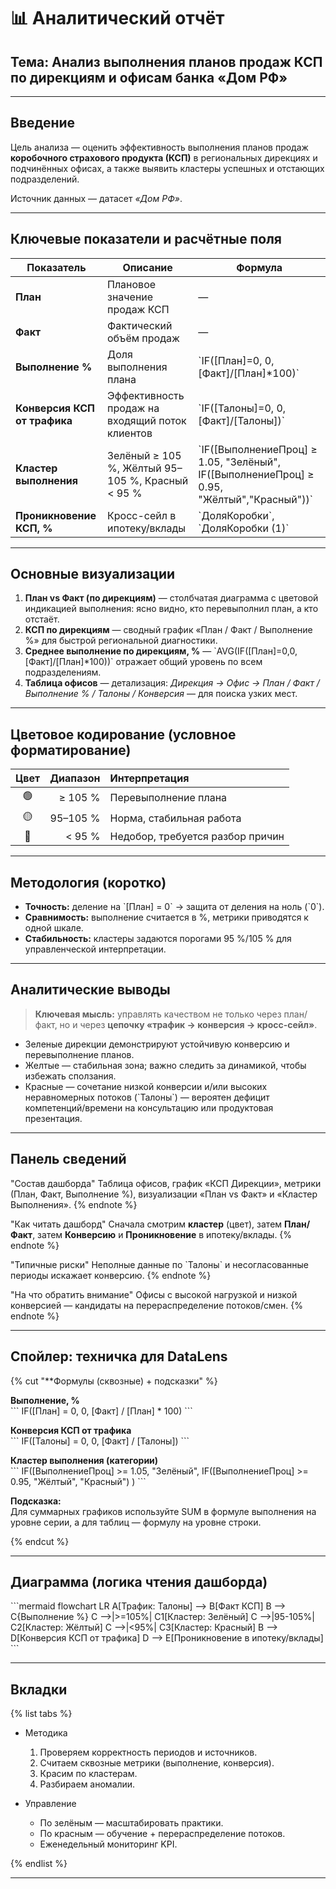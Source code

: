 # 📊 Аналитический отчёт
## Тема: Анализ выполнения планов продаж КСП по дирекциям и офисам банка «Дом РФ»

***

## Введение

Цель анализа — оценить эффективность выполнения планов продаж **коробочного страхового продукта (КСП)** в региональных дирекциях и подчинённых офисах, а также выявить кластеры успешных и отстающих подразделений.

Источник данных — датасет *«Дом РФ»*.

***

## Ключевые показатели и расчётные поля

| Показатель | Описание | Формула |
| --- | --- | --- |
| **План** | Плановое значение продаж КСП | — |
| **Факт** | Фактический объём продаж | — |
| **Выполнение %** | Доля выполнения плана | \`IF([План]=0, 0, [Факт]/[План]*100)\` |
| **Конверсия КСП от трафика** | Эффективность продаж на входящий поток клиентов | \`IF([Талоны]=0, 0, [Факт]/[Талоны])\` |
| **Кластер выполнения** | Зелёный ≥ 105 %, Жёлтый 95–105 %, Красный < 95 % | \`IF([ВыполнениеПроц] ≥ 1.05, "Зелёный", IF([ВыполнениеПроц] ≥ 0.95, "Жёлтый","Красный"))\` |
| **Проникновение КСП, %** | Кросс-сейл в ипотеку/вклады | \`ДоляКоробки\`, \`ДоляКоробки (1)\` |


---

## Основные визуализации

1. **План vs Факт (по дирекциям)** — столбчатая диаграмма с цветовой индикацией выполнения: ясно видно, кто перевыполнил план, а кто отстаёт.  
2. **КСП по дирекциям** — сводный график «План / Факт / Выполнение %» для быстрой региональной диагностики.  
3. **Среднее выполнение по дирекциям, %** — \`AVG(IF([План]=0,0,[Факт]/[План]*100))\` отражает общий уровень по всем подразделениям.  
4. **Таблица офисов** — детализация: *Дирекция → Офис → План / Факт / Выполнение % / Талоны / Конверсия* — для поиска узких мест.

---

## Цветовое кодирование (условное форматирование)

| Цвет | Диапазон | Интерпретация |
| :---: | ---: | :--- |
| 🟢 | ≥ 105 % | Перевыполнение плана |
| 🟡 | 95–105 % | Норма, стабильная работа |
| 🔴 | < 95 % | Недобор, требуется разбор причин |

---

## Методология (коротко)

- **Точность:** деление на \`[План] = 0\` → защита от деления на ноль (\`0\`).  
- **Сравнимость:** выполнение считается в %, метрики приводятся к одной шкале.  
- **Стабильность:** кластеры задаются порогами 95 %/105 % для управленческой интерпретации.

---

## Аналитические выводы

> **Ключевая мысль:** управлять качеством не только через план/факт, но и через **цепочку «трафик → конверсия → кросс-сейл»**.

- Зеленые дирекции демонстрируют устойчивую конверсию и перевыполнение планов.  
- Желтые — стабильная зона; важно следить за динамикой, чтобы избежать сползания.  
- Красные — сочетание низкой конверсии и/или высоких неравномерных потоков (\`Талоны\`) — вероятен дефицит компетенций/времени на консультацию или продуктовая презентация.

---

## Панель сведений

"Состав дашборда"
Таблица офисов, график «КСП Дирекции», метрики (План, Факт, Выполнение %), визуализации «План vs Факт» и «Кластер Выполнения».
{% endnote %}

"Как читать дашборд"
Сначала смотрим **кластер** (цвет), затем **План/Факт**, затем **Конверсию** и **Проникновение** в ипотеку/вклады.
{% endnote %}

"Типичные риски"
Неполные данные по \`Талоны\` и несогласованные периоды искажает конверсию.
{% endnote %}

"На что обратить внимание"
Офисы с высокой нагрузкой и низкой конверсией — кандидаты на перераспределение потоков/смен.
{% endnote %}

---

## Спойлер: техничка для DataLens

{% cut "**Формулы (сквозные) + подсказки" %}

**Выполнение, %**  
\`\`\`
IF([План] = 0, 0, [Факт] / [План] * 100)
\`\`\`

**Конверсия КСП от трафика**  
\`\`\`
IF([Талоны] = 0, 0, [Факт] / [Талоны])
\`\`\`

**Кластер выполнения (категории)**  
\`\`\`
IF([ВыполнениеПроц] >= 1.05, "Зелёный",
  IF([ВыполнениеПроц] >= 0.95, "Жёлтый", "Красный")
)
\`\`\`

**Подсказка:**  
Для суммарных графиков используйте SUM в формуле выполнения на уровне серии, а для таблиц — формулу на уровне строки.

{% endcut %}

---

## Диаграмма (логика чтения дашборда)

\`\`\`mermaid
flowchart LR
    A[Трафик: Талоны] --> B[Факт КСП]
    B --> C{Выполнение %}
    C -->|>=105%| C1[Кластер: Зелёный]
    C -->|95-105%| C2[Кластер: Жёлтый]
    C -->|<95%| C3[Кластер: Красный]
    B --> D[Конверсия КСП от трафика]
    D --> E[Проникновение в ипотеку/вклады]
\`\`\`

---

## Вкладки

{% list tabs %}

- Методика

  1. Проверяем корректность периодов и источников.
  2. Считаем сквозные метрики (выполнение, конверсия).
  3. Красим по кластерам.
  4. Разбираем аномалии.

- Управление

  - По зелёным — масштабировать практики.
  - По красным — обучение + перераспределение потоков.
  - Еженедельный мониторинг KPI.

{% endlist %}

---
